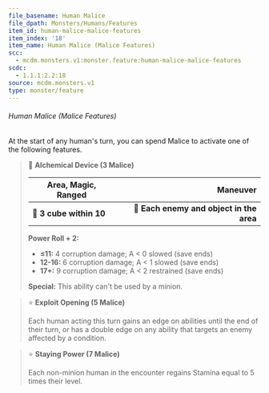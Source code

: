```yaml
---
file_basename: Human Malice
file_dpath: Monsters/Humans/Features
item_id: human-malice-malice-features
item_index: '18'
item_name: Human Malice (Malice Features)
scc:
  - mcdm.monsters.v1:monster.feature:human-malice-malice-features
scdc:
  - 1.1.1:2.2:18
source: mcdm.monsters.v1
type: monster/feature
---
```


###### Human Malice (Malice Features)

At the start of any human's turn, you can spend Malice to activate one of the following features.

> 🔳 **Alchemical Device (3 Malice)**
>
> | **Area, Magic, Ranged** |                             **Maneuver** |
> | ----------------------- | ---------------------------------------: |
> | **📏 3 cube within 10** | **🎯 Each enemy and object in the area** |
>
> **Power Roll + 2:**
>
> - **≤11:** 4 corruption damage; A < 0 slowed (save ends)
> - **12-16:** 6 corruption damage; A < 1 slowed (save ends)
> - **17+:** 9 corruption damage; A < 2 restrained (save ends)
>
> **Special:** This ability can't be used by a minion.

> ⭐️ **Exploit Opening (5 Malice)**
>
> Each human acting this turn gains an edge on abilities until the end of their turn, or has a double edge on any ability that targets an enemy affected by a condition.

> ⭐️ **Staying Power (7 Malice)**
>
> Each non-minion human in the encounter regains Stamina equal to 5 times their level.
